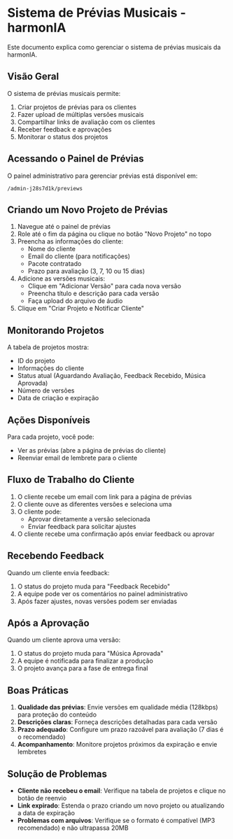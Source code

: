 
# Sistema de Prévias Musicais - harmonIA

Este documento explica como gerenciar o sistema de prévias musicais da harmonIA.

## Visão Geral

O sistema de prévias musicais permite:

1. Criar projetos de prévias para os clientes
2. Fazer upload de múltiplas versões musicais
3. Compartilhar links de avaliação com os clientes
4. Receber feedback e aprovações
5. Monitorar o status dos projetos

## Acessando o Painel de Prévias

O painel administrativo para gerenciar prévias está disponível em:

```
/admin-j28s7d1k/previews
```

## Criando um Novo Projeto de Prévias

1. Navegue até o painel de prévias
2. Role até o fim da página ou clique no botão "Novo Projeto" no topo
3. Preencha as informações do cliente:
   - Nome do cliente
   - Email do cliente (para notificações)
   - Pacote contratado
   - Prazo para avaliação (3, 7, 10 ou 15 dias)
4. Adicione as versões musicais:
   - Clique em "Adicionar Versão" para cada nova versão
   - Preencha título e descrição para cada versão
   - Faça upload do arquivo de áudio
5. Clique em "Criar Projeto e Notificar Cliente"

## Monitorando Projetos

A tabela de projetos mostra:

- ID do projeto
- Informações do cliente
- Status atual (Aguardando Avaliação, Feedback Recebido, Música Aprovada)
- Número de versões
- Data de criação e expiração

## Ações Disponíveis

Para cada projeto, você pode:

- Ver as prévias (abre a página de prévias do cliente)
- Reenviar email de lembrete para o cliente

## Fluxo de Trabalho do Cliente

1. O cliente recebe um email com link para a página de prévias
2. O cliente ouve as diferentes versões e seleciona uma
3. O cliente pode:
   - Aprovar diretamente a versão selecionada
   - Enviar feedback para solicitar ajustes
4. O cliente recebe uma confirmação após enviar feedback ou aprovar

## Recebendo Feedback

Quando um cliente envia feedback:

1. O status do projeto muda para "Feedback Recebido"
2. A equipe pode ver os comentários no painel administrativo
3. Após fazer ajustes, novas versões podem ser enviadas

## Após a Aprovação

Quando um cliente aprova uma versão:

1. O status do projeto muda para "Música Aprovada"
2. A equipe é notificada para finalizar a produção
3. O projeto avança para a fase de entrega final

## Boas Práticas

1. **Qualidade das prévias**: Envie versões em qualidade média (128kbps) para proteção do conteúdo
2. **Descrições claras**: Forneça descrições detalhadas para cada versão
3. **Prazo adequado**: Configure um prazo razoável para avaliação (7 dias é o recomendado)
4. **Acompanhamento**: Monitore projetos próximos da expiração e envie lembretes

## Solução de Problemas

- **Cliente não recebeu o email**: Verifique na tabela de projetos e clique no botão de reenvio
- **Link expirado**: Estenda o prazo criando um novo projeto ou atualizando a data de expiração
- **Problemas com arquivos**: Verifique se o formato é compatível (MP3 recomendado) e não ultrapassa 20MB
